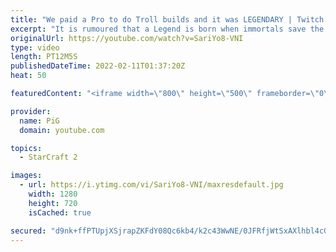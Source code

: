 ```yaml
---
title: "We paid a Pro to do Troll builds and it was LEGENDARY | Twitch Plays Astrea #1 - StarCraft 2"
excerpt: "It is rumoured that a Legend is born when immortals save the world from destruction. A being so powerful rises from the clutches of near death and is then known to the world as CHADSTREA THUNDERSHAFT. Here is his origin story.  Follow Astrea's Twitch: https://www.twitch.tv/zastrea -- 🐷 Second Channel"
originalUrl: https://youtube.com/watch?v=SariYo8-VNI
type: video
length: PT12M5S
publishedDateTime: 2022-02-11T01:37:20Z
heat: 50

featuredContent: "<iframe width=\"800\" height=\"500\" frameborder=\"0\" src=\"https://www.youtube.com/embed/SariYo8-VNI\" allow=\"accelerometer; autoplay; encrypted-media; gyroscope; picture-in-picture\" allowfullscreen></iframe>"

provider:
  name: PiG
  domain: youtube.com

topics:
  - StarCraft 2

images:
  - url: https://i.ytimg.com/vi/SariYo8-VNI/maxresdefault.jpg
    width: 1280
    height: 720
    isCached: true

secured: "d9nk+ffPTUpjXSjrapZKFdY08Qc6kb4/k2c43WwNE/0JFRfjWtSxAXlhbl4cG7Gnm5fBs8rCVGuNp9VQtboAjCex4+UCamfBxyi1LBnvPyLndtsVN/BD83SCHolDgJ0es4kdy/gesYglilsgf4kQ9CYIPXNhVGr9e/SJ0F9fYoHUzWzxTLGOrRqtd7VQkaKLHEAz+K1IvHSPiTGgEhIyGs3uZCqrAUwGC9Jycvs3xjYp7kqD6MkQFbNFFTm8CfdNy4S7mwwI4eQY0zSvFvSCe7CD/1cno5Vbg9U8zykwNnGUBVLhCe9h1qwdD5xgWi5Wxbh58QZ6EEcm9vBooM88YjiSEBTiWSwXmiiUEye+Au9w70zOO/sUd0BjG9Tn5TlXCe7TWwwOWYjSfhpg4Vbo3B9XJH/dBqb1kBWw5htVmSM=;gUNL0a36XeQWbk8ldf5Kmw=="
---
```


